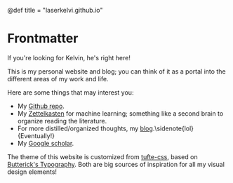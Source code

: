 @def title = "laserkelvi.github.io"

# Frontmatter

If you're looking for Kelvin, he's right here!

This is my personal website and blog; you can think of it as a portal into the different areas of my work and life.

Here are some things that may interest you:

- My [Github repo](https://www.github.com/laserkelvin).
- My [Zettelkasten](https://laserkelvin.github.io/ml-reviews) for machine learning; something like a second brain to organize reading the literature.
- For more distilled/organized thoughts, my [blog](/blog/).\sidenote{lol}{Eventually!}
- My [Google scholar](https://scholar.google.com/citations?user=cB90fKUAAAAJ&hl=en).

The theme of this website is customized from [tufte-css](https://edwardtufte.github.io/tufte-css/), based on [Butterick's Typography](https://practicaltypography.com/). Both are big sources of inspiration for all my visual design elements!